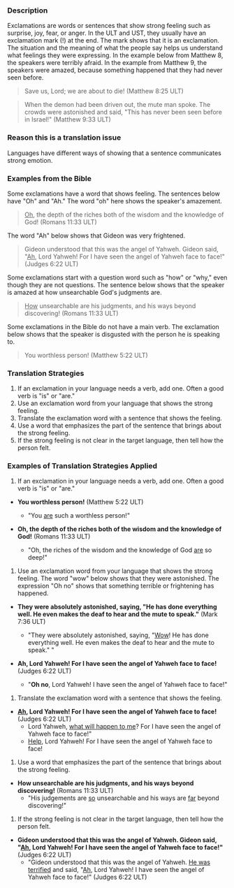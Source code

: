 
### Description

Exclamations are words or sentences that show strong feeling such as surprise, joy, fear, or anger. In the ULT and UST, they usually have an exclamation mark (!) at the end. The mark shows that it is an exclamation. The situation and the meaning of what the people say helps us understand what feelings they were expressing. In the example below from Matthew 8, the speakers were terribly afraid. In the example from Matthew 9, the speakers were amazed, because something happened that they had never seen before.

>Save us, Lord; we are about to die! (Matthew 8:25 ULT)


>When the demon had been driven out, the mute man spoke. The crowds were astonished and said, "This has never been seen before in Israel!"  (Matthew 9:33 ULT)

### Reason this is a translation issue

Languages have different ways of showing that a sentence communicates strong emotion.

### Examples from the Bible

Some exclamations have a word that shows feeling. The sentences below have "Oh" and "Ah." The word "oh" here shows the speaker's amazement.

><u>Oh</u>, the depth of the riches both of the wisdom and the knowledge of God! (Romans 11:33 ULT)

The word "Ah" below shows that Gideon was very frightened.
>Gideon understood that this was the angel of Yahweh. Gideon said, "<u>Ah</u>, Lord Yahweh! For I have seen the angel of Yahweh face to face!" (Judges 6:22 ULT)

Some exclamations start with a question word such as "how" or "why," even though they are not questions. The sentence below shows that the speaker is amazed at how unsearchable God's judgments are.

><u>How</u> unsearchable are his judgments, and his ways beyond discovering! (Romans 11:33 ULT)

Some exclamations in the Bible do not have a main verb. The exclamation below shows that the speaker is disgusted with the person he is speaking to.

>You worthless person! (Matthew 5:22 ULT)

### Translation Strategies

1. If an exclamation in your language needs a verb, add one. Often a good verb is "is" or "are."
1. Use an exclamation word from your language that shows the strong feeling.
1. Translate the exclamation word with a sentence that shows the feeling.
1. Use a word that emphasizes the part of the sentence that brings about the strong feeling.
1. If the strong feeling is not clear in the target language, then tell how the person felt.

### Examples of Translation Strategies Applied

1. If an exclamation in your language needs a verb, add one. Often a good verb is "is" or "are."

  * **You worthless person!** (Matthew 5:22 ULT)
      * "You <u>are</u> such a worthless person!"

  * **Oh, the depth of the riches both of the wisdom and the knowledge of God!** (Romans 11:33 ULT)
      * "Oh, the riches of the wisdom and the knowledge of God <u>are</u> so deep!"

1. Use an exclamation word from your language that shows the strong feeling. The word "wow" below shows that they were astonished. The expression "Oh no" shows that something terrible or frightening has happened.

  * **They were absolutely astonished, saying, "He has done everything well. He even makes the deaf to hear and the mute to speak."** (Mark 7:36 ULT)
      * "They were absolutely astonished, saying, "<u>Wow</u>! He has done everything well. He even makes the deaf to hear and the mute to speak." "

  * **Ah, Lord Yahweh! For I have seen the angel of Yahweh face to face!** (Judges 6:22 ULT)
      * "__Oh no__, Lord Yahweh! I have seen the angel of Yahweh face to face!"

1. Translate the exclamation word with a sentence that shows the feeling.

  * **<u>Ah</u>, Lord Yahweh! For I have seen the angel of Yahweh face to face!** (Judges 6:22 ULT)
      * Lord Yahweh, <u>what will happen to me</u>? For I have seen the angel of Yahweh face to face!"
      * <u>Help</u>, Lord Yahweh! For I have seen the angel of Yahweh face to face!

1. Use a word that emphasizes the part of the sentence that brings about the strong feeling.

  * **How unsearchable are his judgments, and his ways beyond discovering!** (Romans 11:33 ULT)
      * "His judgements are <u>so</u> unsearchable and his ways are <u>far</u> beyond discovering!"

1. If the strong feeling is not clear in the target language, then tell how the person felt.

  * **Gideon understood that this was the angel of Yahweh. Gideon said, "<u>Ah</u>, Lord Yahweh! For I have seen the angel of Yahweh face to face!"** (Judges 6:22 ULT)
      * "Gideon understood that this was the angel of Yahweh. <u>He was terrified</u> and said, "<u>Ah</u>, Lord Yahweh! I have seen the angel of Yahweh face to face!" (Judges 6:22 ULT)

